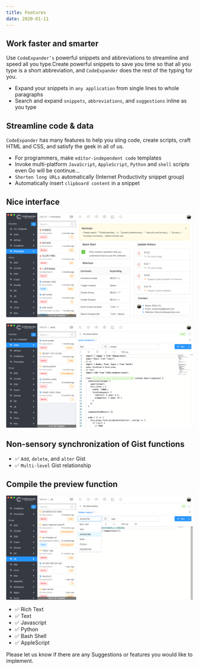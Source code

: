 ```yaml
---
title: Features
date: 2020-01-11
---
```


## Work faster and smarter

Use `CodeExpander’s` powerful snippets and abbreviations to streamline and speed all you type.Create powerful snippets to save you time so that all you type is a short abbreviation, and `CodeExpander` does the rest of the typing for you.

- Expand your snippets in `any application` from single lines to whole paragraphs
- Search and expand `snippets`, `abbreviations`, and `suggestions` inline as you type

## Streamline code & data

`CodeExpander` has many features to help you sling code, create scripts, craft HTML and CSS, and satisfy the geek in all of us.

- For programmers, make `editor-independent code` templates
- Invoke multi-platform `JavaScript`, `AppleScript`, `Python` and `shell` scripts even Go will be continue...
- `Shorten long URLs` automatically \(Internet Productivity snippet group\)
- Automatically insert `clipboard content` in a snippet

## Nice interface

![](../../../../assets/features-intro.png)

![](../../../../assets/features-editing.png)

## Non-sensory synchronization of Gist functions

- ✅ `Add`, `delete`, and `alter` Gist
- ✅ `Multi-level` Gist relationship

## Compile the preview function

![](../../../../assets/features-language.png)

- ✅ Rich Text
- ✅ Text
- ✅ Javascript
- ✅ Python
- ✅ Bash Shell
- ✅ AppleScript

Please let us know if there are any Suggestions or features you would like to implement.
